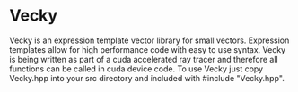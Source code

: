 Vecky
=====

Vecky is an expression template vector library for small vectors. 
Expression templates allow for high performance code with easy to use syntax. Vecky is being written as part of a 
cuda accelerated ray tracer and therefore all functions can be called in cuda device code. 
To use Vecky just copy Vecky.hpp into your src directory and included with #include "Vecky.hpp".

